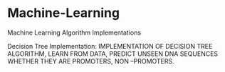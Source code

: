 # Machine-Learning
Machine Learning Algorithm Implementations

Decision Tree Implementation:
IMPLEMENTATION OF DECISION TREE ALGORITHM, LEARN FROM DATA, PREDICT UNSEEN DNA SEQUENCES WHETHER THEY ARE PROMOTERS, NON –PROMOTERS.

